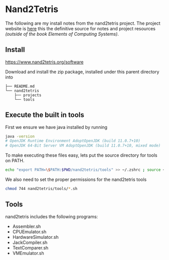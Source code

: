 # Nand2Tetris

The following are my install notes from the nand2tetris project. The project website is [here](https://www.nand2tetris.org/) this the definitive source for notes and project resources _(outside of the book Elements of Computing Systems)_.

## Install

https://www.nand2tetris.org/software

Download and install the zip package, installed under this parent directory into

```
├── README.md
└── nand2tetris
    ├── projects
    └── tools
```

## Execute the built in tools

First we ensure we have java installed by running

```sh
java -version
# OpenJDK Runtime Environment AdoptOpenJDK (build 11.0.7+10)
# OpenJDK 64-Bit Server VM AdoptOpenJDK (build 11.0.7+10, mixed mode)
```

To make executing these files easy, lets put the source directory for tools on PATH.

```sh
echo "export PATH=\$PATH:$PWD/nand2tetris/tools" >> ~/.zshrc ; source ~/.zshrc
```

We also need to set the proper permissions for the nand2tetris tools

```sh
chmod 744 nand2tetris/tools/*.sh
```

## Tools

nand2tetris includes the following programs:

- Assembler.sh
- CPUEmulator.sh
- HardwareSimulator.sh
- JackCompiler.sh
- TextComparer.sh
- VMEmulator.sh

